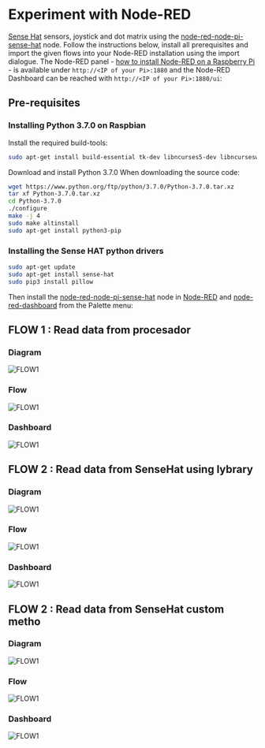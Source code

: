 # Experiment with Node-RED


 [Sense Hat](https://www.raspberrypi.org/documentation/hardware/sense-hat/) sensors, joystick and dot matrix using the [node-red-node-pi-sense-hat](https://flows.nodered.org/node/node-red-node-pi-sense-hat) node. Follow the instructions below, install all prerequisites and import the given flows into your Node-RED installation using the import dialogue. The Node-RED panel - [how to install Node-RED on a Raspberry Pi](https://nodered.org/docs/getting-started/raspberrypi) - is available under `http://<IP of your Pi>:1880` and the Node-RED Dashboard can be reached with  `http://<IP of your Pi>:1880/ui`:


## Pre-requisites

### Installing Python 3.7.0 on Raspbian

Install the required build-tools:

```bash
sudo apt-get install build-essential tk-dev libncurses5-dev libncursesw5-dev libreadline6-dev libdb5.3-dev libgdbm-dev libsqlite3-dev libssl-dev libbz2-dev libexpat1-dev liblzma-dev zlib1g-dev libffi-dev -y
```

Download and install Python 3.7.0 When downloading the source code:

```bash
wget https://www.python.org/ftp/python/3.7.0/Python-3.7.0.tar.xz
tar xf Python-3.7.0.tar.xz
cd Python-3.7.0
./configure
make -j 4
sudo make altinstall
sudo apt-get install python3-pip
```

### Installing the Sense HAT python drivers

```bash
sudo apt-get update
sudo apt-get install sense-hat
sudo pip3 install pillow
```

Then install the [node-red-node-pi-sense-hat](https://flows.nodered.org/node/node-red-node-pi-sense-hat) node in [Node-RED](https://nodered.org/) and [node-red-dashboard](https://flows.nodered.org/node/node-red-dashboard) from the Palette menu:


## FLOW 1 : Read data from procesador
### Diagram
![FLOW1](https://github.com/crissmath/NODE-RED-PROJECT/blob/master/Pictures/Flow1.png)
### Flow
![FLOW1](https://github.com/crissmath/NODE-RED-PROJECT/blob/master/Pictures/Imagen6.png)
### Dashboard
![FLOW1](https://github.com/crissmath/NODE-RED-PROJECT/blob/master/Pictures/Imagen8.png)


## FLOW 2 : Read data from SenseHat using lybrary
### Diagram
![FLOW1](https://github.com/crissmath/NODE-RED-PROJECT/blob/master/Pictures/SRM-Page-3.png)
### Flow
![FLOW1](https://github.com/crissmath/NODE-RED-PROJECT/blob/master/Pictures/Imagen10.png)
### Dashboard
![FLOW1](https://github.com/crissmath/NODE-RED-PROJECT/blob/master/Pictures/Imagen11.png)


## FLOW 2 : Read data from SenseHat custom metho
### Diagram
![FLOW1](https://github.com/crissmath/NODE-RED-PROJECT/blob/master/Pictures/SRM-Page-3.png)
### Flow
![FLOW1](https://github.com/crissmath/NODE-RED-PROJECT/blob/master/Pictures/Imagen10.png)
### Dashboard
![FLOW1](https://github.com/crissmath/NODE-RED-PROJECT/blob/master/Pictures/Imagen11.png)
